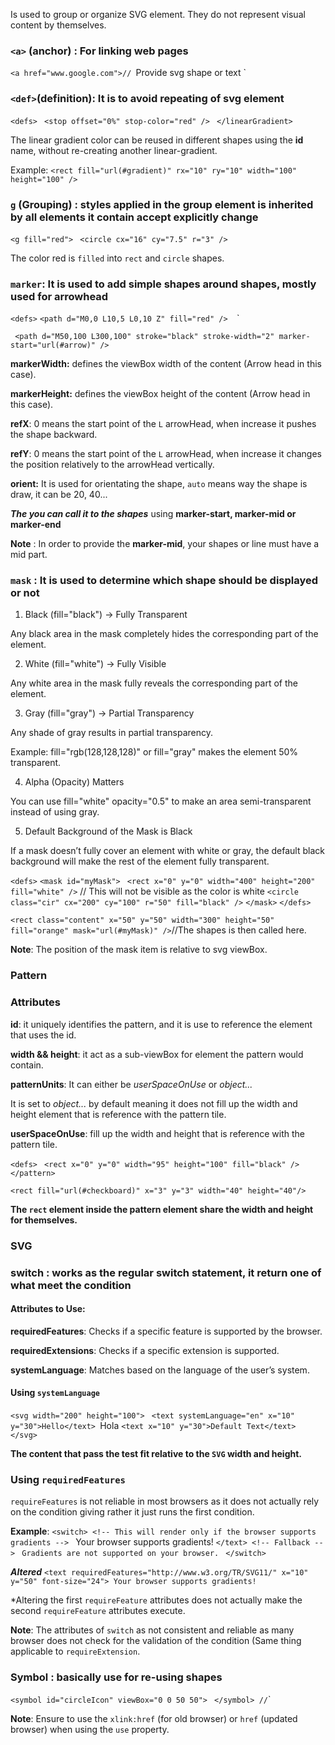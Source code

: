 Is used to group or organize SVG element. They do not represent visual content by themselves.

### `<a>` (anchor) :  For linking web pages 
`<a href="www.google.com">//
`Provide svg shape or text </a>`

### `<def>`(definition): It is to avoid repeating of svg element
 `<defs>
  `<linearGradient id="gradient">
    `<stop offset="0%" stop-color="red" />
    `<stop offset="100%" stop-color="blue" />
  `</linearGradient>
`</defs>

The linear gradient color can be reused in different shapes using the **id** name, without re-creating another linear-gradient.

Example:
`<rect fill="url(#gradient)" rx="10" ry="10" width="100" height="100" />`

### `g` (Grouping) : styles applied in the group element is inherited by all elements it contain accept explicitly change

  `<g fill="red">
  `<rect x="3" y="3" width="10" height="10" />
  `<circle cx="16" cy="7.5" r="3" />
 `</g>

The color red is `filled` into `rect` and `circle` shapes.

### `marker`: It is used to add simple shapes around shapes, mostly used for arrowhead

` <defs>
    `<marker id="arrow" markerWidth="30" markerHeight="10" refX="10" refY="0" orient="auto">
    `<path d="M0,0 L10,5 L0,10 Z" fill="red" />
    `</marker>`
`</defs>`

` <path d="M50,100 L300,100" stroke="black" stroke-width="2" marker-start="url(#arrow)" />`

**markerWidth:** defines the viewBox width of the content (Arrow head in this case).

**markerHeight:** defines the viewBox height of the content (Arrow head in this case).

**refX**: 0 means the start point of the `L` arrowHead, when increase it pushes the shape backward.

**refY**: 0 means the start point of the `L` arrowHead, when increase it changes the position relatively to the arrowHead vertically.

**orient:** It is used for orientating the shape, `auto` means way the shape is draw, it can be 20, 40...

___The you can call it to the shapes___ using **marker-start, marker-mid or marker-end**

**Note** : In order to provide the **marker-mid**, your shapes or line must have a mid part.

### `mask` : It is used to determine which shape should be displayed or not

1. Black (fill="black") → Fully Transparent

Any black area in the mask completely hides the corresponding part of the element.

2. White (fill="white") → Fully Visible

Any white area in the mask fully reveals the corresponding part of the element.

3. Gray (fill="gray") → Partial Transparency

Any shade of gray results in partial transparency.

Example: fill="rgb(128,128,128)" or fill="gray" makes the element 50% transparent.

4. Alpha (Opacity) Matters

You can use fill="white" opacity="0.5" to make an area semi-transparent instead of using gray.

5. Default Background of the Mask is Black

If a mask doesn’t fully cover an element with white or gray, the default black background will make the rest of the element fully transparent.

  `<defs>`
    `<mask id="myMask">`
      ` <rect x="0" y="0" width="400" height="200" fill="white" />` // This will not be visible as the color is white
      `<circle class="cir" cx="200" cy="100" r="50" fill="black" />`
     `</mask>`
`</defs>`

  `<rect class="content" x="50" y="50" width="300" height="50" fill="orange" mask="url(#myMask)" />`//The shapes is then called here.
  
**Note**: The position of the mask item is relative to svg viewBox.

### Pattern
### Attributes
**id**: it uniquely identifies the pattern, and it is use to reference the element that uses the id.

**width && height**: it act as a sub-viewBox for element the pattern would contain.

**patternUnits**: It can either be *userSpaceOnUse* or *object...*

It is set to *object...* by default meaning it does not fill up the width and height element that is reference with the pattern tile.

**userSpaceOnUse**: fill up the width and height that is reference with the pattern tile.


`<defs>
`<pattern id="checkboard" width="200" height="105" patternUnits="userSpaceOnUse">
`<rect x="0" y="0" width="95" height="100" fill="black" />
`<rect x="100" y="0" width="95" height="100" fill="white" />
 `</pattern>
  `</defs>

`<rect fill="url(#checkboard)" x="3" y="3" width="40" height="40"/>`

**The `rect` element inside the pattern element share the width and height for themselves.**

### SVG

### switch : works as the regular switch statement, it return one of what meet the condition

#### Attributes to Use:

**requiredFeatures**: Checks if a specific feature is supported by the browser.

**requiredExtensions**: Checks if a specific extension is supported.

**systemLanguage**: Matches based on the language of the user’s system.
#### **Using** `systemLanguage`

`<svg width="200" height="100">
  `<switch>
    `<text systemLanguage="en" x="10" y="30">Hello</text>
    `<text systemLanguage="en-NG" x="10" y="30">Hola</text>
   `<text x="10" y="30">Default Text</text>
  `</switch>
`</svg> `

**The content that pass the test fit relative to the `SVG` width and height.**

### Using `requiredFeatures` 

`requireFeatures` is not reliable in most browsers as it does not actually rely on the condition giving rather it just runs the first condition.

**Example**:
`<switch>
    <!-- This will render only if the browser supports gradients -->
    `<text requiredFeatures="http://www.w3.org/TR/SVG11/feature#Gradient" x="10" y="50" font-size="24">
      Your browser supports gradients!
    `</text>
    <!-- Fallback -->
    `<text x="10" y="80" font-size="24">
      `Gradients are not supported on your browser.
    `</text>
 `</switch> `

 
   ***Altered***
`<text requiredFeatures="http://www.w3.org/TR/SVG11/" x="10" y="50" font-size="24">
      Your browser supports gradients!
`</text>
    
*Altering the first `requireFeature` attributes does not actually make the second `requireFeature` attributes execute.

**Note**: The attributes of `switch` as not consistent and reliable as many browser does not check for the validation of the condition (Same thing applicable to `requireExtension`. 

### Symbol : basically use for re-using shapes 

`<symbol id="circleIcon" viewBox="0 0 50 50">
   `<circle cx="25" cy="25" r="30" fill="blue" />
`</symbol>
 `<use xlink:href="#circleIcon" x="0" y="0" />`
 // `<use href="#circleIcon" x="0" y="0" />`

**Note**: Ensure to use the `xlink:href` (for old browser) or `href` (updated browser) when using the `use` property. 
